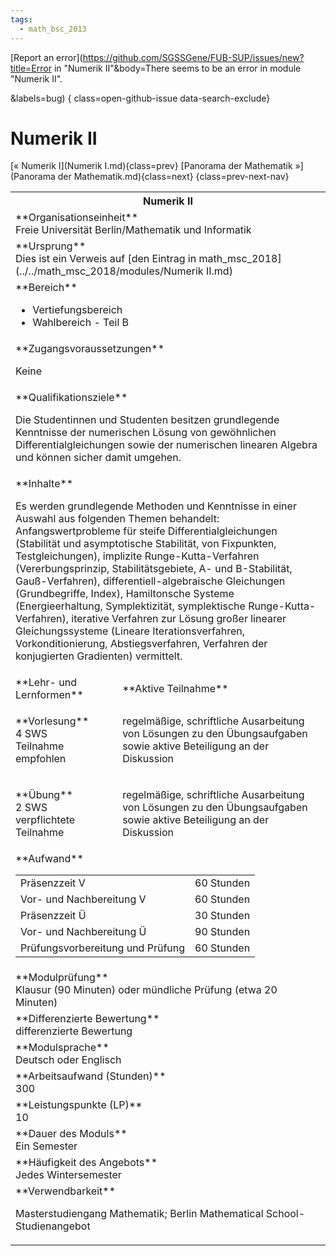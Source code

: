 ```yaml
---
tags:
  - math_bsc_2013
---
```

[Report an error](https://github.com/SGSSGene/FUB-SUP/issues/new?title=Error in "Numerik II"&body=There seems to be an error in module "Numerik II".

<Describe here a slightly more detailed description of what is wrong>&labels=bug)
{ class=open-github-issue data-search-exclude}

# Numerik II

[« Numerik I](Numerik I.md){class=prev}
[Panorama der Mathematik »](Panorama der Mathematik.md){class=next}
{class=prev-next-nav}

<table markdown id="moduledesc">
<tr markdown class="moduledesc_head"><th colspan="2">Numerik II </th></tr>
<tr markdown><td colspan="2">**Organisationseinheit**   <br>Freie Universität Berlin/Mathematik und Informatik</td></tr>
<tr markdown><td colspan="2">**Ursprung**<br>Dies ist ein Verweis auf [den Eintrag in math_msc_2018](../../math_msc_2018/modules/Numerik II.md)</td></tr>
<tr markdown><td colspan="2">**Bereich**<br>


- Vertiefungsbereich
- Wahlbereich - Teil B

</td></tr>

<tr markdown><td colspan="2">**Zugangsvoraussetzungen** <br>

Keine


</td></tr>
<tr markdown><td colspan="2">**Qualifikationsziele**    <br>

Die Studentinnen und Studenten besitzen grundlegende Kenntnisse der
numerischen Lösung von gewöhnlichen Differentialgleichungen sowie der
numerischen linearen Algebra und können sicher damit umgehen.


</td></tr>
<tr markdown><td colspan="2">**Inhalte**                <br>

Es werden grundlegende Methoden und Kenntnisse in einer Auswahl aus
folgenden Themen behandelt: Anfangswertprobleme für steife
Differentialgleichungen (Stabilität und asymptotische Stabilität, von
Fixpunkten, Testgleichungen), implizite Runge-Kutta-Verfahren
(Vererbungsprinzip, Stabilitätsgebiete, A- und B-Stabilität,
Gauß-Verfahren), differentiell-algebraische Gleichungen (Grundbegriffe,
Index), Hamiltonsche Systeme (Energieerhaltung, Symplektizität,
symplektische Runge-Kutta-Verfahren), iterative Verfahren zur Lösung großer
linearer Gleichungssysteme (Lineare Iterationsverfahren, Vorkonditionierung,
Abstiegsverfahren, Verfahren der konjugierten Gradienten) vermittelt.


</td></tr>

<tr markdown><td>**Lehr- und Lernformen**</td><td>**Aktive Teilnahme**</td></tr>
<tr markdown><td> **Vorlesung** <br>4 SWS <br> Teilnahme empfohlen</td><td>

regelmäßige, schriftliche Ausarbeitung von Lösungen zu den Übungsaufgaben sowie aktive Beteiligung an der Diskussion
</td></tr>
<tr markdown><td> **Übung** <br>2 SWS <br> verpflichtete Teilnahme</td><td>

regelmäßige, schriftliche Ausarbeitung von Lösungen zu den Übungsaufgaben sowie aktive Beteiligung an der Diskussion
</td></tr>
<tr markdown><td colspan="2">**Aufwand**                <br>
<table class="aufwand_table">
<tr><td>Präsenzzeit V</td><td>60 Stunden</td></tr>
<tr><td>Vor- und Nachbereitung V</td><td>60 Stunden</td></tr>
<tr><td>Präsenzzeit Ü</td><td>30 Stunden</td></tr>
<tr><td>Vor- und Nachbereitung Ü</td><td>90 Stunden</td></tr>
<tr><td>Prüfungsvorbereitung und Prüfung</td><td>60 Stunden</td></tr>
</table>

</td></tr>
<tr markdown><td colspan="2">**Modulprüfung**             <br>Klausur (90 Minuten) oder mündliche Prüfung (etwa 20 Minuten)


</td></tr>
<tr markdown><td colspan="2">**Differenzierte Bewertung** <br>differenzierte Bewertung

</td></tr>
<tr markdown><td colspan="2">**Modulsprache**             <br>Deutsch oder Englisch</td></tr>
<tr markdown><td colspan="2">**Arbeitsaufwand (Stunden)** <br>300</td></tr>
<tr markdown><td colspan="2">**Leistungspunkte (LP)**     <br>10</td></tr>
<tr markdown><td colspan="2">**Dauer des Moduls**         <br>Ein Semester</td></tr>
<tr markdown><td colspan="2">**Häufigkeit des Angebots**  <br>Jedes Wintersemester</td></tr>
<tr markdown><td colspan="2">**Verwendbarkeit**           <br>

Masterstudiengang Mathematik; Berlin Mathematical School-Studienangebot


</td></tr>

</table>
